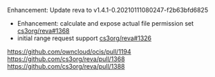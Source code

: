 Enhancement: Update reva to v1.4.1-0.20210111080247-f2b63bfd6825

* Enhancement: calculate and expose actual file permission set [cs3org/reva#1368](https://github.com/cs3org/reva/pull/1368)
* initial range request support [cs3org/reva#1326](https://github.com/cs3org/reva/pull/1388)

https://github.com/owncloud/ocis/pull/1194
https://github.com/cs3org/reva/pull/1368
https://github.com/cs3org/reva/pull/1388